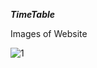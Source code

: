 ***TimeTable***

Images of Website

![1](https://github.com/user-attachments/assets/4bcb20ba-b1dd-4965-8525-e2a24233a25e)
